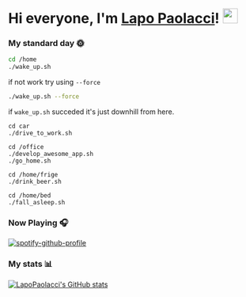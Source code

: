 # Hi everyone, I'm <a href="https://lapopaolacci.it" target="_blank">Lapo Paolacci</a>! <img src="https://raw.githubusercontent.com/MartinHeinz/MartinHeinz/master/wave.gif" width="30px">

### My standard day 🌞

```sh
cd /home
./wake_up.sh
```
if not work try using `--force` 

```sh
./wake_up.sh --force
```

if `wake_up.sh` succeded it's just downhill from here.

```
cd car
./drive_to_work.sh

cd /office
./develop_awesome_app.sh
./go_home.sh

cd /home/frige
./drink_beer.sh

cd /home/bed
./fall_asleep.sh
```


### Now Playing 🎧
[![spotify-github-profile](https://spotify-github-profile.vercel.app/api/view?uid=1168179077&cover_image=true&theme=novatorem)](https://open.spotify.com/user/1168179077)

### My stats 📊
[![LapoPaolacci's GitHub stats](https://github-readme-stats.vercel.app/api?username=lapoPaolacci&theme=vue&show_icons=true)](https://github.com/lapoPaolacci)

<!--
**lapoPaolacci/lapoPaolacci** is a ✨ _special_ ✨ repository because its `README.md` (this file) appears on your GitHub profile.

Here are some ideas to get you started:

- 🔭 I’m currently working on ...
- 🌱 I’m currently learning ...
- 👯 I’m looking to collaborate on ...
- 🤔 I’m looking for help with ...
- 💬 Ask me about ...
- 📫 How to reach me: ...
- 😄 Pronouns: ...
- ⚡ Fun fact: ...
-->
